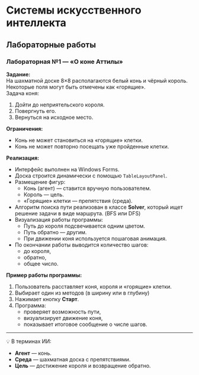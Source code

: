 # Системы искусственного интеллекта  
## Лабораторные работы  

### Лабораторная №1 — «О коне Аттилы»  

**Задание:**  
На шахматной доске 8×8 располагаются белый конь и чёрный король. Некоторые поля могут быть отмечены как «горящие».  
Задача коня:  
1. Дойти до неприятельского короля.  
2. Повергнуть его.  
3. Вернуться на исходное место.  

**Ограничения:**  
- Конь не может становиться на «горящие» клетки.  
- Конь не может повторно посещать уже пройденные клетки.  

**Реализация:**  
- Интерфейс выполнен на Windows Forms.  
- Доска строится динамически с помощью `TableLayoutPanel`.  
- Размещение фигур:  
  - Конь (агент) — ставится вручную пользователем.  
  - Король — цель.  
  - «Горящие» клетки — препятствия (среда).  
- Алгоритм поиска пути реализован в классе **Solver**, который ищет решение задачи в виде маршрута. (BFS или DFS)  
- Визуализация работы программы:  
  - Путь до короля подсвечивается одним цветом.  
  - Путь обратно — другим.  
  - При движении коня используется пошаговая анимация.  
- По окончании работы выводится количество шагов:  
  - до короля,  
  - обратно,  
  - общее число.  

**Пример работы программы:**  
1. Пользователь расставляет коня, короля и «горящие» клетки.
2. Выбирает один из методов (в ширину или в глубину)
3. Нажимает кнопку **Старт**.  
4. Программа:  
   - проверяет возможность пути,  
   - визуализирует движение коня,  
   - показывает итоговое сообщение о числе шагов.  

---

💡 В терминах ИИ:  
- **Агент** — конь.  
- **Среда** — шахматная доска с препятствиями.  
- **Цель** — достижение короля и возвращение обратно.  
